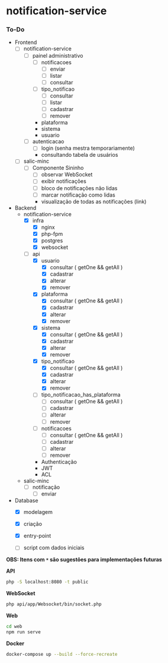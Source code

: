 # notification-service


### To-Do
- Frontend
    - [ ] notification-service
        - [ ] painel administrativo
            - [ ] notificacoes
                - [ ] enviar
                - [ ] listar
                - [ ] consultar
            - [ ] tipo_notificao
                - [ ] consultar
                - [ ] listar
                - [ ] cadastrar
                - [ ] remover
            * plataforma
            * sistema
            * usuario
        - [ ] autenticacao
            - [ ] login (senha mestra temporariamente)
            * consultando tabela de usuários
    - [ ] salic-minc
        - [ ] Componente Sininho
            - [ ] observar WebSocket
            - [ ] exibir notificações
            - [ ] bloco de notificações não lidas
            - [ ] marcar notificação como lidas
            * visualização de todas as notificações (link)
- Backend
    - notification-service
        - [x] infra
            - [x] nginx
            - [x] php-fpm
            - [x] postgres
            - [x] websocket
        - [ ] api
            - [x] usuario
                - [x] consultar ( getOne && getAll )
                - [x] cadastrar
                - [x] alterar
                - [x] remover
            - [x] plataforma
                - [x] consultar ( getOne && getAll )
                - [x] cadastrar
                - [x] alterar
                - [x] remover
            - [x] sistema
                - [x] consultar ( getOne && getAll )
                - [x] cadastrar
                - [x] alterar
                - [x] remover
            - [x] tipo_notificao
                - [x] consultar ( getOne && getAll )
                - [x] cadastrar
                - [x] alterar
                - [x] remover
            - [ ] tipo_notificacao_has_plataforma
                - [ ] consultar ( getOne && getAll )
                - [ ] cadastrar
                - [ ] alterar
                - [ ] remover
            - [ ] notificacoes
                - [ ] consultar ( getOne && getAll )
                - [ ] cadastrar
                - [ ] alterar
                - [ ] remover
            * Authenticação
            * JWT
            * ACL
    - salic-minc
        - [ ] notificação
            - [ ] enviar
- Database
    - [x] modelagem
    - [x] criação
    - [x] entry-point
    - [ ] script com dados iniciais
    

**OBS: Itens com `*` são sugestões para implementações futuras**    

**API**
```sh
php -S localhost:8080 -t public
```

**WebSocket**
```sh
php api/app/Websocket/bin/socket.php
```

**Web**
```sh
cd web
npm run serve
```

**Docker**
```sh
docker-compose up --build --force-recreate
```
